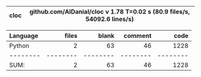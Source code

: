 cloc|github.com/AlDanial/cloc v 1.78  T=0.02 s (80.9 files/s, 54092.6 lines/s)
--- | ---

Language|files|blank|comment|code
:-------|-------:|-------:|-------:|-------:
Python|2|63|46|1228
--------|--------|--------|--------|--------
SUM:|2|63|46|1228
